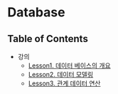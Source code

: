 # Database

## Table of Contents

- 강의
  - <a href="https://github.com/EwhaCNC/Database/blob/main/1_DataBase_Overview/note.md"> Lesson1. 데이터 베이스의 개요 </a>
  - <a href="https://github.com/EwhaCNC/Database/blob/main/2_Data_Modeling/note.md"> Lesson2. 데이터 모델링 </a>
  - <a href="https://github.com/EwhaCNC/Database/blob/main/3_Relational_Data_Operators/note.md"> Lesson3. 관계 데이터 연산 </a>
